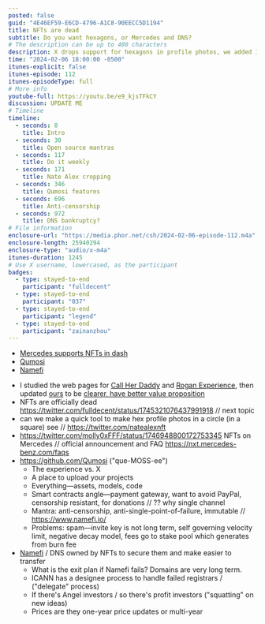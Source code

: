 ```yaml
---
posted: false
guid: "4E46EF59-E6CD-4796-A1C8-90EECC5D1194"
title: NFTs are dead
subtitle: Do you want hexagons, or Mercedes and DNS?
# The description can be up to 400 characters
description: X drops support for hexagons in profile photos, we added it back. Qumosi is your biggest fan for your projects. Namefi secures your DNS names with NFTs.
time: "2024-02-06 18:00:00 -0500"
itunes-explicit: false
itunes-episode: 112
itunes-episodeType: full
# More info
youtube-full: https://youtu.be/e9_kjsTFkCY
discussion: UPDATE ME
# Timeline
timeline:
  - seconds: 0
    title: Intro
  - seconds: 30
    title: Open source mantras
  - seconds: 117
    title: Do it weekly
  - seconds: 171
    title: Nate Alex cropping
  - seconds: 346
    title: Qumosi features
  - seconds: 696
    title: Anti-censorship
  - seconds: 972
    title: DNS bankruptcy?
# File information
enclosure-url: "https://media.phor.net/csh/2024-02-06-episode-112.m4a"
enclosure-length: 25940294
enclosure-type: "audio/x-m4a"
itunes-duration: 1245
# Use X username, lowercased, as the participant
badges:
  - type: stayed-to-end
    participant: "fulldecent"
  - type: stayed-to-end
    participant: "037"
  - type: stayed-to-end
    participant: "legend"
  - type: stayed-to-end
    participant: "zainanzhou"
---
```


- [Mercedes supports NFTs in dash](https://nxt.mercedes-benz.com/faqs)
- [Qumosi](https://qumosi.com/)
- [Namefi](https://www.namefi.io/)

<!--end of quick notes-->

- I studied the web pages for [Call Her Daddy](https://www.callherdaddy.com/) and [Rogan Experience](https://www.joerogan.com/), then updated [ours](https://hour.gg/) to be [clearer, have better value proposition](https://github.com/community-service/hour.gg/commit/c09b8b5faa81d11888736b769e59daaa36dfc9aa)
- NFTs are officially dead https://twitter.com/fulldecent/status/1745321076437991918 // next topic
- can we make a quick tool to make hex profile photos in a circle (in a square) see // https://twitter.com/natealexnft 
- https://twitter.com/molly0xFFF/status/1746948800172753345 NFTs on Mercedes // official announcement and FAQ https://nxt.mercedes-benz.com/faqs 
- https://github.com/Qumosi ("que-MOSS-ee")
  - The experience vs. X
  - A place to upload your projects
  - Everything—assets, models, code
  - Smart contracts angle—payment gateway, want to avoid PayPal, censorship resistant, for donations // ?? why single channel
  - Mantra: anti-censorship, anti-single-point-of-failure, immutable // https://www.namefi.io/
  - Problems: spam—invite key is not long term, self governing velocity limit, negative decay model, fees go to stake pool which generates from burn fee
- [Namefi](https://www.namefi.io/) / DNS owned by NFTs to secure them and make easier to transfer
  - What is the exit plan if Namefi fails? Domains are very long term.
  - ICANN has a designee process to handle failed registrars / ("delegate" process)
  - If there's Angel investors / so there's profit investors ("squatting" on new ideas)
  - Prices are they one-year price updates or multi-year